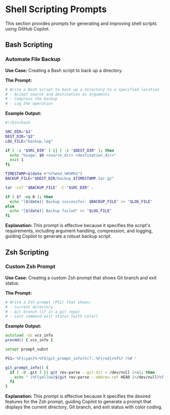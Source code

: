 # Shell Scripting Prompts

This section provides prompts for generating and improving shell scripts using GitHub Copilot.

## Bash Scripting

### Automate File Backup

**Use Case:** Creating a Bash script to back up a directory.

**The Prompt:**
```bash
# Write a Bash script to back up a directory to a specified location
# - Accept source and destination as arguments
# - Compress the backup
# - Log the operation
```

**Example Output:**
```bash
#!/bin/bash

SRC_DIR="$1"
DEST_DIR="$2"
LOG_FILE="backup.log"

if [ -z "$SRC_DIR" ] || [ -z "$DEST_DIR" ]; then
  echo "Usage: $0 <source_dir> <destination_dir>"
  exit 1
fi

TIMESTAMP=$(date +"%Y%m%d_%H%M%S")
BACKUP_FILE="$DEST_DIR/backup_$TIMESTAMP.tar.gz"

tar -czf "$BACKUP_FILE" -C "$SRC_DIR" .

if [ $? -eq 0 ]; then
  echo "[$(date)] Backup successful: $BACKUP_FILE" >> "$LOG_FILE"
else
  echo "[$(date)] Backup failed" >> "$LOG_FILE"
fi
```

**Explanation:** This prompt is effective because it specifies the script's requirements, including argument handling, compression, and logging, guiding Copilot to generate a robust backup script.

## Zsh Scripting

### Custom Zsh Prompt

**Use Case:** Creating a custom Zsh prompt that shows Git branch and exit status.

**The Prompt:**
```zsh
# Write a Zsh prompt (PS1) that shows:
# - Current directory
# - Git branch (if in a git repo)
# - Last command exit status (with color)
```

**Example Output:**
```zsh
autoload -Uz vcs_info
precmd() { vcs_info }

setopt prompt_subst

PS1='%F{cyan}%~%f$(git_prompt_info)%(?..%F{red}✗%f%? )%# '

git_prompt_info() {
  if [ -d .git ] || git rev-parse --git-dir > /dev/null 2>&1; then
    echo " (%F{yellow}$(git rev-parse --abbrev-ref HEAD 2>/dev/null)%f)"
  fi
}
```

**Explanation:** This prompt is effective because it specifies the desired features for the Zsh prompt, guiding Copilot to generate a prompt that displays the current directory, Git branch, and exit status with color coding.
